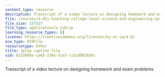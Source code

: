 ```yaml
---
content_type: resource
description: Transcript of a video lecture on designing homework and exam problems.
file: /courses/5-95j-teaching-college-level-science-and-engineering-spring-2009/6232666e1a65236e3ce7c12cd962026c_8YQf4xOEhag.srt
file_size: 157327
file_type: application/x-subrip
learning_resource_types: []
license: https://creativecommons.org/licenses/by-nc-sa/4.0/
ocw_type: OCWFile
resourcetype: Other
title: 3play caption file
uid: 6232666e-1a65-236e-3ce7-c12cd962026c
---
```

Transcript of a video lecture on designing homework and exam problems.